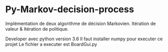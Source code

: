 # Py-Markov-decision-process
Implémentation de deux algorithme de décision Markovien. Itération de valeur &amp; Itération de politique.

Developer avec python version 3.6
Il faut installer numpy pour executer ce projet
Le fichier a executer est BoardGui.py
